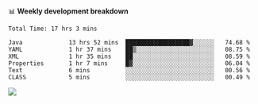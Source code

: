 

📊 **Weekly development breakdown**
<!--START_SECTION:waka-->

```text
Total Time: 17 hrs 3 mins

Java             13 hrs 52 mins  ██████████████████▓░░░░░░   74.68 %
YAML             1 hr 37 mins    ██▒░░░░░░░░░░░░░░░░░░░░░░   08.75 %
XML              1 hr 35 mins    ██░░░░░░░░░░░░░░░░░░░░░░░   08.59 %
Properties       1 hr 7 mins     █▓░░░░░░░░░░░░░░░░░░░░░░░   06.04 %
Text             6 mins          ░░░░░░░░░░░░░░░░░░░░░░░░░   00.56 %
CLASS            5 mins          ░░░░░░░░░░░░░░░░░░░░░░░░░   00.49 %
```

<!--END_SECTION:waka-->

<p align="left" dir="auto">
  <a href="#">
    <img src="https://github-readme-stats.vercel.app/api?username=JiHongYuan&show_icons=true&inc">
  </a>
</p>
